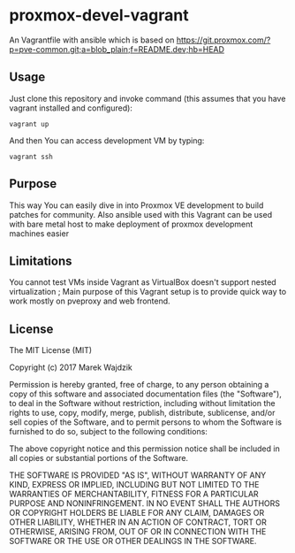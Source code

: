 proxmox-devel-vagrant
=====================
An Vagrantfile with ansible which is based on https://git.proxmox.com/?p=pve-common.git;a=blob_plain;f=README.dev;hb=HEAD

Usage
-----
Just clone this repository and invoke command (this assumes that you have vagrant installed and configured):
```
vagrant up
```

And then You can access development VM by typing:
```
vagrant ssh
```

Purpose
-------
This way You can easily dive in into Proxmox VE development to build patches for community. Also ansible used with this Vagrant can be used with bare metal host to make deployment of proxmox development machines easier

Limitations
-----------
You cannot test VMs inside Vagrant as VirtualBox doesn't support nested virtualization ; Main purpose of this Vagrant setup is to provide quick way to work mostly on pveproxy and web frontend.

License
-------
The MIT License (MIT)

Copyright (c) 2017 Marek Wajdzik

Permission is hereby granted, free of charge, to any person obtaining a copy
of this software and associated documentation files (the "Software"), to deal
in the Software without restriction, including without limitation the rights
to use, copy, modify, merge, publish, distribute, sublicense, and/or sell
copies of the Software, and to permit persons to whom the Software is
furnished to do so, subject to the following conditions:

The above copyright notice and this permission notice shall be included in
all copies or substantial portions of the Software.

THE SOFTWARE IS PROVIDED "AS IS", WITHOUT WARRANTY OF ANY KIND, EXPRESS OR
IMPLIED, INCLUDING BUT NOT LIMITED TO THE WARRANTIES OF MERCHANTABILITY,
FITNESS FOR A PARTICULAR PURPOSE AND NONINFRINGEMENT. IN NO EVENT SHALL THE
AUTHORS OR COPYRIGHT HOLDERS BE LIABLE FOR ANY CLAIM, DAMAGES OR OTHER
LIABILITY, WHETHER IN AN ACTION OF CONTRACT, TORT OR OTHERWISE, ARISING FROM,
OUT OF OR IN CONNECTION WITH THE SOFTWARE OR THE USE OR OTHER DEALINGS IN
THE SOFTWARE.
